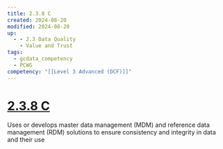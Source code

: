 ```yaml
---
title: 2.3.8 C
created: 2024-08-20
modified: 2024-08-20
up:
  - - 2.3 Data Quality
    - Value and Trust
tags:
  - gcdata_competency
  - PCWG
competency: "[[Level 3 Advanced (DCF)]]"
---
```

# [2.3.8 C](2.3.8%20C.md)
Uses or develops master data management (MDM) and reference data management (RDM) solutions to ensure consistency and integrity in data and their use
